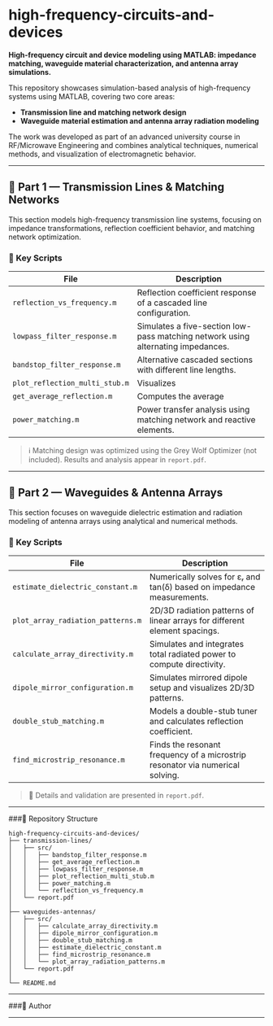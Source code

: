 # high-frequency-circuits-and-devices

**High-frequency circuit and device modeling using MATLAB: impedance matching, waveguide material characterization, and antenna array simulations.**

This repository showcases simulation-based analysis of high-frequency systems using MATLAB, covering two core areas:
- **Transmission line and matching network design**
- **Waveguide material estimation and antenna array radiation modeling**

The work was developed as part of an advanced university course in RF/Microwave Engineering and combines analytical techniques, numerical methods, and visualization of electromagnetic behavior.

---

## 📡 Part 1 — Transmission Lines & Matching Networks

This section models high-frequency transmission line systems, focusing on impedance transformations, reflection coefficient behavior, and matching network optimization.

### 🔧 Key Scripts

| File | Description |
|------|-------------|
| `reflection_vs_frequency.m` | Reflection coefficient response of a cascaded line configuration. |
| `lowpass_filter_response.m` | Simulates a five-section low-pass matching network using alternating impedances. |
| `bandstop_filter_response.m` | Alternative cascaded sections with different line lengths. |
| `plot_reflection_multi_stub.m` | Visualizes |Γ| for designs optimized with stub tuning. |
| `get_average_reflection.m` | Computes the average |Γ| for use in optimization. |
| `power_matching.m` | Power transfer analysis using matching network and reactive elements. |

> ℹ️ Matching design was optimized using the Grey Wolf Optimizer (not included). Results and analysis appear in `report.pdf`.

---

## 📶 Part 2 — Waveguides & Antenna Arrays

This section focuses on waveguide dielectric estimation and radiation modeling of antenna arrays using analytical and numerical methods.

### 🔧 Key Scripts

| File | Description |
|------|-------------|
| `estimate_dielectric_constant.m` | Numerically solves for εᵣ and tan(δ) based on impedance measurements. |
| `plot_array_radiation_patterns.m` | 2D/3D radiation patterns of linear arrays for different element spacings. |
| `calculate_array_directivity.m` | Simulates and integrates total radiated power to compute directivity. |
| `dipole_mirror_configuration.m` | Simulates mirrored dipole setup and visualizes 2D/3D patterns. |
| `double_stub_matching.m` | Models a double-stub tuner and calculates reflection coefficient. |
| `find_microstrip_resonance.m` | Finds the resonant frequency of a microstrip resonator via numerical solving. |

> 📄 Details and validation are presented in `report.pdf`.

---

###📁 Repository Structure

```
high-frequency-circuits-and-devices/
├── transmission-lines/
│   ├── src/
│   │   ├── bandstop_filter_response.m
│   │   ├── get_average_reflection.m
│   │   ├── lowpass_filter_response.m
│   │   ├── plot_reflection_multi_stub.m
│   │   ├── power_matching.m
│   │   └── reflection_vs_frequency.m
│   └── report.pdf
│
├── waveguides-antennas/
│   ├── src/
│   │   ├── calculate_array_directivity.m
│   │   ├── dipole_mirror_configuration.m
│   │   ├── double_stub_matching.m
│   │   ├── estimate_dielectric_constant.m
│   │   ├── find_microstrip_resonance.m
│   │   └── plot_array_radiation_patterns.m
│   └── report.pdf
│
└── README.md

```

---

###👤 Author

---

### 
